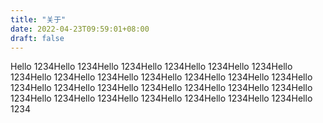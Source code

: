 ```yaml
---
title: "关于"
date: 2022-04-23T09:59:01+08:00
draft: false
---
```


Hello 1234Hello 1234Hello 1234Hello 1234Hello 1234Hello 1234Hello 1234Hello 1234Hello 1234Hello 1234Hello 1234Hello 1234Hello 1234Hello 1234Hello 1234Hello 1234Hello 1234Hello 1234Hello 1234Hello 1234Hello 1234Hello 1234Hello 1234Hello 1234Hello 1234Hello 1234Hello 1234Hello 1234
